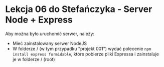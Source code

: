 # Lekcja 06 do Stefańczyka - Server Node + Express
Aby można było uruchomić serwer, należy:
* Mieć zainstalowany serwer NodeJS
* W folderze / (w tym przypadku "projekt 001") wydać polecenie `npm install express formidable`, które pobierze pliki Expressa i zainstaluje je w folderze / (root)